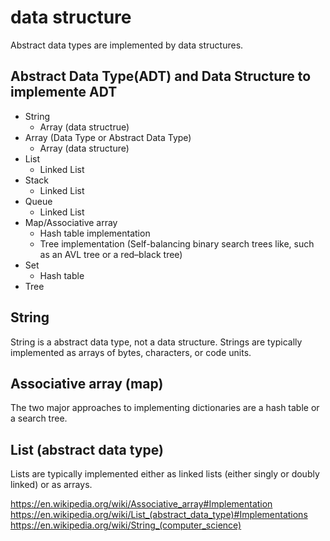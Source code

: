 # data structure

Abstract data types are implemented by data structures.

## Abstract Data Type(ADT) and Data Structure to implemente ADT 
- String
  - Array (data structrue)
- Array (Data Type or Abstract Data Type)
  - Array (data structure)
- List
  - Linked List
- Stack
  - Linked List
- Queue
  - Linked List
- Map/Associative array
  - Hash table implementation
  - Tree implementation (Self-balancing binary search trees like, such as an AVL tree or a red–black tree)
- Set
  - Hash table
- Tree

## String

String is a abstract data type, not a data structure.
Strings are typically implemented as arrays of bytes, characters, or code units.

## Associative array (map)

The two major approaches to implementing dictionaries are a hash table or a search tree.

## List (abstract data type)

Lists are typically implemented either as linked lists (either singly or doubly linked) or as arrays.

https://en.wikipedia.org/wiki/Associative_array#Implementation  
https://en.wikipedia.org/wiki/List_(abstract_data_type)#Implementations  
https://en.wikipedia.org/wiki/String_(computer_science)  

